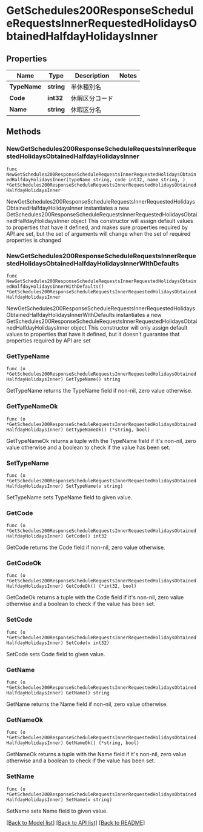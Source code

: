 # GetSchedules200ResponseScheduleRequestsInnerRequestedHolidaysObtainedHalfdayHolidaysInner

## Properties

Name | Type | Description | Notes
------------ | ------------- | ------------- | -------------
**TypeName** | **string** | 半休種別名 | 
**Code** | **int32** | 休暇区分コード | 
**Name** | **string** | 休暇区分名 | 

## Methods

### NewGetSchedules200ResponseScheduleRequestsInnerRequestedHolidaysObtainedHalfdayHolidaysInner

`func NewGetSchedules200ResponseScheduleRequestsInnerRequestedHolidaysObtainedHalfdayHolidaysInner(typeName string, code int32, name string, ) *GetSchedules200ResponseScheduleRequestsInnerRequestedHolidaysObtainedHalfdayHolidaysInner`

NewGetSchedules200ResponseScheduleRequestsInnerRequestedHolidaysObtainedHalfdayHolidaysInner instantiates a new GetSchedules200ResponseScheduleRequestsInnerRequestedHolidaysObtainedHalfdayHolidaysInner object
This constructor will assign default values to properties that have it defined,
and makes sure properties required by API are set, but the set of arguments
will change when the set of required properties is changed

### NewGetSchedules200ResponseScheduleRequestsInnerRequestedHolidaysObtainedHalfdayHolidaysInnerWithDefaults

`func NewGetSchedules200ResponseScheduleRequestsInnerRequestedHolidaysObtainedHalfdayHolidaysInnerWithDefaults() *GetSchedules200ResponseScheduleRequestsInnerRequestedHolidaysObtainedHalfdayHolidaysInner`

NewGetSchedules200ResponseScheduleRequestsInnerRequestedHolidaysObtainedHalfdayHolidaysInnerWithDefaults instantiates a new GetSchedules200ResponseScheduleRequestsInnerRequestedHolidaysObtainedHalfdayHolidaysInner object
This constructor will only assign default values to properties that have it defined,
but it doesn't guarantee that properties required by API are set

### GetTypeName

`func (o *GetSchedules200ResponseScheduleRequestsInnerRequestedHolidaysObtainedHalfdayHolidaysInner) GetTypeName() string`

GetTypeName returns the TypeName field if non-nil, zero value otherwise.

### GetTypeNameOk

`func (o *GetSchedules200ResponseScheduleRequestsInnerRequestedHolidaysObtainedHalfdayHolidaysInner) GetTypeNameOk() (*string, bool)`

GetTypeNameOk returns a tuple with the TypeName field if it's non-nil, zero value otherwise
and a boolean to check if the value has been set.

### SetTypeName

`func (o *GetSchedules200ResponseScheduleRequestsInnerRequestedHolidaysObtainedHalfdayHolidaysInner) SetTypeName(v string)`

SetTypeName sets TypeName field to given value.


### GetCode

`func (o *GetSchedules200ResponseScheduleRequestsInnerRequestedHolidaysObtainedHalfdayHolidaysInner) GetCode() int32`

GetCode returns the Code field if non-nil, zero value otherwise.

### GetCodeOk

`func (o *GetSchedules200ResponseScheduleRequestsInnerRequestedHolidaysObtainedHalfdayHolidaysInner) GetCodeOk() (*int32, bool)`

GetCodeOk returns a tuple with the Code field if it's non-nil, zero value otherwise
and a boolean to check if the value has been set.

### SetCode

`func (o *GetSchedules200ResponseScheduleRequestsInnerRequestedHolidaysObtainedHalfdayHolidaysInner) SetCode(v int32)`

SetCode sets Code field to given value.


### GetName

`func (o *GetSchedules200ResponseScheduleRequestsInnerRequestedHolidaysObtainedHalfdayHolidaysInner) GetName() string`

GetName returns the Name field if non-nil, zero value otherwise.

### GetNameOk

`func (o *GetSchedules200ResponseScheduleRequestsInnerRequestedHolidaysObtainedHalfdayHolidaysInner) GetNameOk() (*string, bool)`

GetNameOk returns a tuple with the Name field if it's non-nil, zero value otherwise
and a boolean to check if the value has been set.

### SetName

`func (o *GetSchedules200ResponseScheduleRequestsInnerRequestedHolidaysObtainedHalfdayHolidaysInner) SetName(v string)`

SetName sets Name field to given value.



[[Back to Model list]](../README.md#documentation-for-models) [[Back to API list]](../README.md#documentation-for-api-endpoints) [[Back to README]](../README.md)


